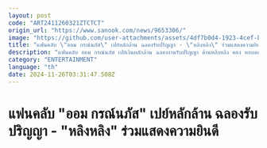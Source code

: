```yaml
---
layout: post
code: "ART2411260321ZTCTCT"
origin_url: "https://www.sanook.com/news/9653306/"
image: "https://github.com/user-attachments/assets/4df7b0d4-1923-4cef-b9c5-b9075d944982"
title: "แฟนคลับ \"ออม กรณ์นภัส\" เปย์หลักล้าน ฉลองรับปริญญา - \"หลิงหลิง\" ร่วมแสดงความยินดี"
description: "แฟนคลับ ออม กรณ์นภัส เปย์เงินหลักล้าน ฉลองงานรับปริญญา ด้านหลิงหลิง คอง หอบดอกไม้ช่อโต มาแสดงความยินดี"
category: "ENTERTAINMENT"
language: "th"
date: 2024-11-26T03:31:47.508Z
---
```


# แฟนคลับ "ออม กรณ์นภัส" เปย์หลักล้าน ฉลองรับปริญญา - "หลิงหลิง" ร่วมแสดงความยินดี